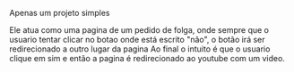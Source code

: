 Apenas um projeto simples

Ele atua como uma pagina de um pedido de folga, onde sempre que o usuario tentar clicar no botao onde está escrito "não", o botão irá ser redirecionado a outro lugar da pagina
Ao final o intuito é que o usuario clique em sim e então a pagina é redirecionado ao youtube com um video.
